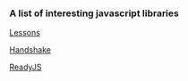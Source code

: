 ### A list of interesting javascript libraries

[Lessons](https://www.npmjs.com/package/browser-lessons)

[Handshake](https://www.npmjs.com/package/handshake)

[ReadyJS](https://www.npmjs.com/package/ready)
